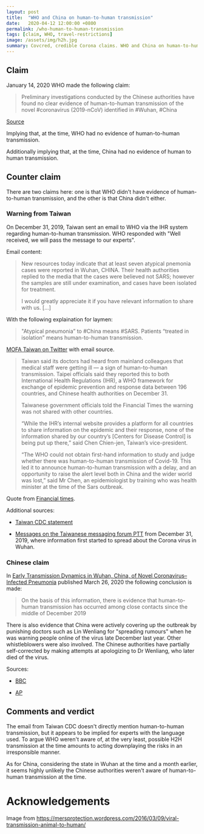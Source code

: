 ```yaml
---
layout: post
title:  "WHO and China on human-to-human transmission"
date:   2020-04-12 12:00:00 +0800
permalink: /who-human-to-human-transmission
tags: [claim, WHO, travel-restrictions]
image: /assets/img/h2h.jpg
summary: Covcred, credible Corona claims. WHO and China on human-to-human transmission.
---
```


## Claim

January 14, 2020 WHO made the following claim:

> Preliminary investigations conducted by the Chinese authorities have found no clear evidence of human-to-human transmission of the novel #coronavirus (2019-nCoV) identified in #Wuhan, #China

[Source](https://twitter.com/WHO/status/1217043229427761152)

Implying that, at the time, WHO had no evidence of human-to-human transmission.

Additionally implying that, at the time, China had no evidence of human to human transmission.

## Counter claim

There are two claims here: one is that WHO didn't have evidence of human-to-human transmission, and the other is that China didn't either.

### Warning from Taiwan

On December 31, 2019, Taiwan sent an email to WHO via the IHR system regarding human-to-human transmission. WHO responded with "Well received, we will pass the message to our experts".

Email content:

> New resources today indicate that at least seven atypical pnemonia cases were reported in Wuhan, CHINA. Their health authorities replied to the media that the cases were believed not SARS; however the samples are still under examination, and cases have been isolated for treatment.
>
> I would greatly appreciate it if you have relevant information to share with us. [...]

With the following explaination for laymen:

> "Atypical pneumonia” to #China means #SARS. Patients “treated in isolation” means human-to-human transmission.

[MOFA Taiwan on Twitter](https://twitter.com/MOFA_Taiwan/status/1248871736914767872) with email source.

> Taiwan said its doctors had heard from mainland colleagues that medical staff were getting ill — a sign of human-to-human transmission. Taipei officials said they reported this to both International Health Regulations (IHR), a WHO framework for exchange of epidemic prevention and response data between 196 countries, and Chinese health authorities on December 31.
>
> Taiwanese government officials told the Financial Times the warning was not shared with other countries.
>
> “While the IHR’s internal website provides a platform for all countries to share information on the epidemic and their response, none of the information shared by our country’s [Centers for Disease Control] is being put up there,” said Chen Chien-jen, Taiwan’s vice-president.
>
> “The WHO could not obtain first-hand information to study and judge whether there was human-to-human transmission of Covid-19. This led it to announce human-to-human transmission with a delay, and an opportunity to raise the alert level both in China and the wider world was lost,” said Mr Chen, an epidemiologist by training who was health minister at the time of the Sars outbreak.

Quote from [Financial times](https://www.ft.com/content/2a70a02a-644a-11ea-a6cd-df28cc3c6a68).

Additional sources:

- [Taiwan CDC statement](https://www.cdc.gov.tw/En/Bulletin/Detail/PAD-lbwDHeN_bLa-viBOuw?typeid=158)

- [Messages on the Taiwanese messaging forum PTT](https://www.ptt.cc/bbs/Gossiping/M.1577730263.A.177.html) from December 31, 2019, where information first started to spread about the Corona virus in Wuhan.

### Chinese claim

In [Early Transmission Dynamics in Wuhan, China, of Novel Coronavirus–Infected Pneumonia](https://www.nejm.org/doi/full/10.1056/NEJMoa2001316) published March 26, 2020 the following conclusion is made:

> On the basis of this information, there is evidence that human-to-human transmission has occurred among close contacts since the middle of December 2019

There is also evidence that China were actively covering up the outbreak by punishing doctors such as Lin Wenliang for "spreading rumours" when he was warning people online of the virus late December last year. Other whistleblowers were also involved. The Chinese authorities have partially self-corrected by making attempts at apologizing to Dr Wenliang, who later died of the virus.

Sources:

- [BBC](https://www.bbc.com/news/world-asia-china-51409801)

- [AP](https://apnews.com/6f2e666485e9abae4bb112251eca77be)

## Comments and verdict

The email from Taiwan CDC doesn't directly mention human-to-human transmission, but it appears to be implied for experts with the language used. To argue WHO weren't aware of, at the very least, possible H2H transmission at the time amounts to acting downplaying the risks in an irresponsible manner.

As for China, considering the state in Wuhan at the time and a month earlier, it seems highly unlikely the Chinese authorities weren't aware of human-to-human transmission at the time.

# Acknowledgements

Image from https://mersprotection.wordpress.com/2016/03/09/viral-transmission-animal-to-human/
